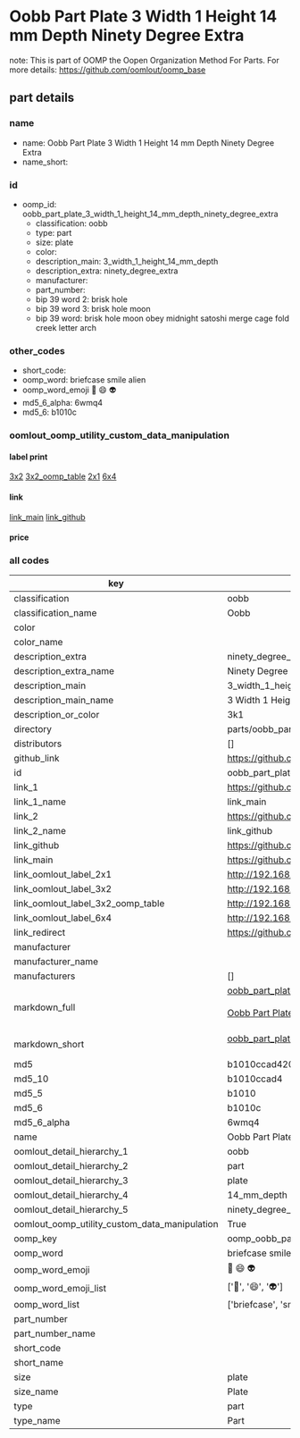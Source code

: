 # Oobb Part Plate 3 Width 1 Height 14 mm Depth Ninety Degree Extra  

note: This is part of OOMP the Oopen Organization Method For Parts. For more details: https://github.com/oomlout/oomp_base

##  part details
  







### name
* name: Oobb Part Plate 3 Width 1 Height 14 mm Depth Ninety Degree Extra
* name_short: 
### id
* oomp_id: oobb_part_plate_3_width_1_height_14_mm_depth_ninety_degree_extra
  * classification: oobb
  * type: part
  * size: plate
  * color: 
  * description_main: 3_width_1_height_14_mm_depth
  * description_extra: ninety_degree_extra
  * manufacturer: 
  * part_number: 
  * bip 39 word 2: brisk hole
  * bip 39 word 3: brisk hole moon
  * bip 39 word: brisk hole moon obey midnight satoshi merge cage fold creek letter arch

### other_codes
* short_code: 
* oomp_word: briefcase smile alien
* oomp_word_emoji :briefcase: :smile: :alien:
* md5_6_alpha: 6wmq4
* md5_6: b1010c






### oomlout_oomp_utility_custom_data_manipulation
#### label print
[3x2](http://192.168.1.245:1112/?label=oomp%206wmq4)
[3x2_oomp_table](http://192.168.1.108:1112/?label=oomp%206wmq4)
[2x1](http://192.168.1.242:1112/?label=oomp%206wmq4)
[6x4](http://192.168.1.55:1112/?label=oomp%206wmq4)    

#### link

[link_main](https://github.com/oomlout/oomlout_oomp_version_1_messy/tree/main/parts/oobb_part_plate_3_width_1_height_14_mm_depth_ninety_degree_extra) [link_github](https://github.com/oomlout/oomlout_oomp_version_1_messy/tree/main/parts/oobb_part_plate_3_width_1_height_14_mm_depth_ninety_degree_extra)                             

#### price







### all codes 
| key | value |  
| --- | --- |  
| classification | oobb |  
| classification_name | Oobb |  
| color |  |  
| color_name |  |  
| description_extra | ninety_degree_extra |  
| description_extra_name | Ninety Degree Extra |  
| description_main | 3_width_1_height_14_mm_depth |  
| description_main_name | 3 Width 1 Height 14 mm Depth |  
| description_or_color | 3k1 |  
| directory | parts/oobb_part_plate_3_width_1_height_14_mm_depth_ninety_degree_extra |  
| distributors | [] |  
| github_link | https://github.com/oomlout/oomlout_oomp_part_src/tree/main/parts/oobb_part_plate_3_width_1_height_14_mm_depth_ninety_degree_extra |  
| id | oobb_part_plate_3_width_1_height_14_mm_depth_ninety_degree_extra |  
| link_1 | https://github.com/oomlout/oomlout_oomp_version_1_messy/tree/main/parts/oobb_part_plate_3_width_1_height_14_mm_depth_ninety_degree_extra |  
| link_1_name | link_main |  
| link_2 | https://github.com/oomlout/oomlout_oomp_version_1_messy/tree/main/parts/oobb_part_plate_3_width_1_height_14_mm_depth_ninety_degree_extra |  
| link_2_name | link_github |  
| link_github | https://github.com/oomlout/oomlout_oomp_version_1_messy/tree/main/parts/oobb_part_plate_3_width_1_height_14_mm_depth_ninety_degree_extra |  
| link_main | https://github.com/oomlout/oomlout_oomp_version_1_messy/tree/main/parts/oobb_part_plate_3_width_1_height_14_mm_depth_ninety_degree_extra |  
| link_oomlout_label_2x1 | http://192.168.1.242:1112/?label=oomp%206wmq4 |  
| link_oomlout_label_3x2 | http://192.168.1.245:1112/?label=oomp%206wmq4 |  
| link_oomlout_label_3x2_oomp_table | http://192.168.1.108:1112/?label=oomp%206wmq4 |  
| link_oomlout_label_6x4 | http://192.168.1.55:1112/?label=oomp%206wmq4 |  
| link_redirect | https://github.com/oomlout/oomlout_oomp_version_1_messy/tree/main/parts/oobb_part_plate_3_width_1_height_14_mm_depth_ninety_degree_extra |  
| manufacturer |  |  
| manufacturer_name |  |  
| manufacturers | [] |  
| markdown_full | [oobb_part_plate_3_width_1_height_14_mm_depth_ninety_degree_extra](none)<br>[](none)<br>[Oobb Part Plate 3 Width 1 Height 14 Mm Depth Ninety Degree Extra](none)<br><br> |  
| markdown_short | [oobb_part_plate_3_width_1_height_14_mm_depth_ninety_degree_extra](none)<br><br> |  
| md5 | b1010ccad420316efdc6397f1f1b28e2 |  
| md5_10 | b1010ccad4 |  
| md5_5 | b1010 |  
| md5_6 | b1010c |  
| md5_6_alpha | 6wmq4 |  
| name | Oobb Part Plate 3 Width 1 Height 14 mm Depth Ninety Degree Extra |  
| oomlout_detail_hierarchy_1 | oobb |  
| oomlout_detail_hierarchy_2 | part |  
| oomlout_detail_hierarchy_3 | plate |  
| oomlout_detail_hierarchy_4 | 14_mm_depth |  
| oomlout_detail_hierarchy_5 | ninety_degree_extra |  
| oomlout_oomp_utility_custom_data_manipulation | True |  
| oomp_key | oomp_oobb_part_plate_3_width_1_height_14_mm_depth_ninety_degree_extra |  
| oomp_word | briefcase smile alien |  
| oomp_word_emoji | :briefcase: :smile: :alien: |  
| oomp_word_emoji_list | [':briefcase:', ':smile:', ':alien:'] |  
| oomp_word_list | ['briefcase', 'smile', 'alien'] |  
| part_number |  |  
| part_number_name |  |  
| short_code |  |  
| short_name |  |  
| size | plate |  
| size_name | Plate |  
| type | part |  
| type_name | Part |  
